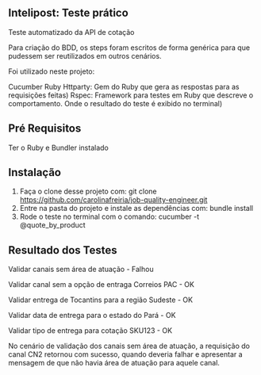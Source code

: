 ## Intelipost: Teste prático
 
Teste automatizado da API de cotação

Para criação do BDD, os steps foram escritos de forma genérica para que pudessem ser reutilizados em outros cenários. 

Foi utilizado neste projeto: 

  Cucumber 
  Ruby
  Httparty: Gem do Ruby que gera as respostas para as requisições feitas)
  Rspec: Framework para testes em Ruby que descreve o comportamento. Onde o resultado do teste é exibido no terminal)
  
  
## Pré Requisitos

Ter o Ruby e Bundler instalado

## Instalação 

1.  Faça o clone desse projeto com: git clone https://github.com/carolinafreiria/job-quality-engineer.git
2.  Entre na pasta do projeto e instale as dependências com: bundle install
3.  Rode o teste no terminal com o comando: cucumber -t @quote_by_product

## Resultado dos Testes

Validar canais sem área de atuação - Falhou 

Validar canal sem a opção de entraga Correios PAC - OK  

Validar entrega de Tocantins para a região Sudeste  - OK

Validar data de entrega para o estado do Pará - OK 

Validar tipo de entrega para cotação SKU123 - OK 

No cenário de validação dos canais sem área de atuação, a requisição do canal CN2 retornou com sucesso, quando deveria falhar e apresentar a mensagem de que não havia área de atuação para aquele canal.

